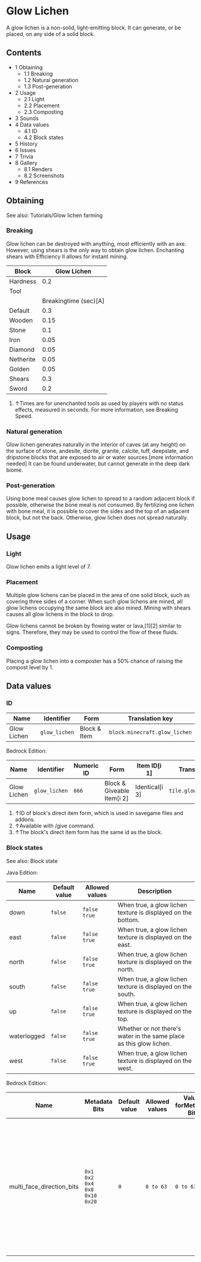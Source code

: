 # Glow Lichen
A glow lichen is a non-solid, light-emitting block. It can generate, or be placed, on any side of a solid block.

## Contents
- 1 Obtaining
	- 1.1 Breaking
	- 1.2 Natural generation
	- 1.3 Post-generation
- 2 Usage
	- 2.1 Light
	- 2.2 Placement
	- 2.3 Composting
- 3 Sounds
- 4 Data values
	- 4.1 ID
	- 4.2 Block states
- 5 History
- 6 Issues
- 7 Trivia
- 8 Gallery
	- 8.1 Renders
	- 8.2 Screenshots
- 9 References

## Obtaining
See also: Tutorials/Glow lichen farming

### Breaking
Glow lichen can be destroyed with anything, most efficiently with an axe. However, using shears is the only way to obtain glow lichen. Enchanting shears with Efficiency II allows for instant mining.

| Block     | Glow Lichen           |
|-----------|-----------------------|
| Hardness  | 0.2                   |
| Tool      |                       |
|           | Breakingtime (sec)[A] |
| Default   | 0.3                   |
| Wooden    | 0.15                  |
| Stone     | 0.1                   |
| Iron      | 0.05                  |
| Diamond   | 0.05                  |
| Netherite | 0.05                  |
| Golden    | 0.05                  |
| Shears    | 0.3                   |
| Sword     | 0.2                   |

1. ↑Times are for unenchanted tools as used by players with no status effects, measured in seconds. For more information, see Breaking Speed.

### Natural generation
Glow lichen generates naturally in the interior of caves (at any height) on the surface of stone, andesite, diorite, granite, calcite, tuff, deepslate, and dripstone blocks that are exposed to air or water sources.[more information needed] It can be found underwater, but cannot generate in the deep dark biome.


### Post-generation
Using bone meal causes glow lichen to spread to a random adjacent block if possible, otherwise the bone meal is not consumed. By fertilizing one lichen with bone meal, it is possible to cover the sides and the top of an adjacent block, but not the back. Otherwise, glow lichen does not spread naturally.

## Usage
### Light
Glow lichen emits a light level of 7.

### Placement
Multiple glow lichens can be placed in the area of one solid block, such as covering three sides of a corner. When such glow lichens are mined, all glow lichens occupying the same block are also mined. Mining with shears causes all glow lichens in the block to drop.

Glow lichens cannot be broken by flowing water or lava,[1][2] similar to signs. Therefore, they may be used to control the flow of these fluids.

### Composting
Placing a glow lichen into a composter has a 50% chance of raising the compost level by 1.

## Data values
### ID
| Name        | Identifier    | Form         | Translation key               |
|-------------|---------------|--------------|-------------------------------|
| Glow Lichen | `glow_lichen` | Block & Item | `block.minecraft.glow_lichen` |

Bedrock Edition:

| Name        | Identifier    | Numeric ID | Form                       | Item ID[i 1]   | Translation key         |
|-------------|---------------|------------|----------------------------|----------------|-------------------------|
| Glow Lichen | `glow_lichen` | `666`      | Block & Giveable Item[i 2] | Identical[i 3] | `tile.glow_lichen.name` |

1. ↑ID of block's direct item form, which is used in savegame files and addons.
2. ↑Available with /give command.
3. ↑The block's direct item form has the same id as the block.

### Block states
See also: Block state

Java Edition:

| Name        | Default value | Allowed values     | Description                                                         |
|-------------|---------------|--------------------|---------------------------------------------------------------------|
| down        | `false`       | `false`<br/>`true` | When true, a glow lichen texture is displayed on the bottom.        |
| east        | `false`       | `false`<br/>`true` | When true, a glow lichen texture is displayed on the east.          |
| north       | `false`       | `false`<br/>`true` | When true, a glow lichen texture is displayed on the north.         |
| south       | `false`       | `false`<br/>`true` | When true, a glow lichen texture is displayed on the south.         |
| up          | `false`       | `false`<br/>`true` | When true, a glow lichen texture is displayed on the top.           |
| waterlogged | `false`       | `false`<br/>`true` | Whether or not there's water in the same place as this glow lichen. |
| west        | `false`       | `false`<br/>`true` | When true, a glow lichen texture is displayed on the west.          |

Bedrock Edition:

| Name                      | Metadata Bits                                             | Default value | Allowed values | Values forMetadata Bits | Description                                                                                                                                                                                        |
|---------------------------|-----------------------------------------------------------|---------------|----------------|-------------------------|----------------------------------------------------------------------------------------------------------------------------------------------------------------------------------------------------|
| multi_face_direction_bits | `0x1`<br/>`0x2`<br/>`0x4`<br/>`0x8`<br/>`0x10`<br/>`0x20` | `0`           | `0 to 63`      | `0 to 63`               | The directions the glow lichen exists. Each bit determines one direction:0x1: Down<br/>0x2: Up<br/>0x4: South<br/>0x8: West<br/>0x10: North<br/>0x20: East<br/>0 is unused and it behaves like 63. |


